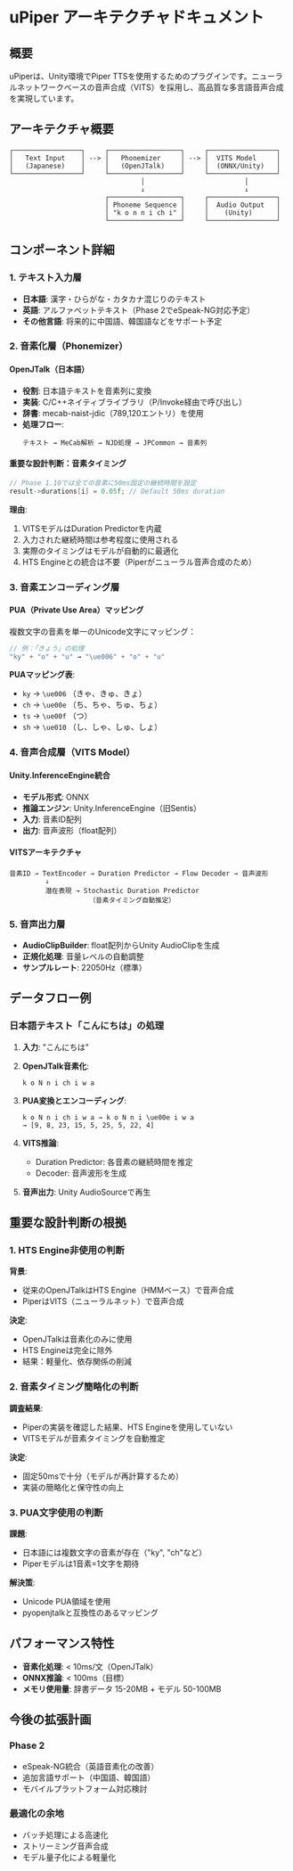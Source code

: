 # uPiper アーキテクチャドキュメント

## 概要

uPiperは、Unity環境でPiper TTSを使用するためのプラグインです。ニューラルネットワークベースの音声合成（VITS）を採用し、高品質な多言語音声合成を実現しています。

## アーキテクチャ概要

```
┌─────────────────┐     ┌──────────────────┐     ┌─────────────────┐
│   Text Input    │ --> │   Phonemizer     │ --> │  VITS Model     │
│   (Japanese)    │     │   (OpenJTalk)    │     │  (ONNX/Unity)   │
└─────────────────┘     └──────────────────┘     └─────────────────┘
                                 │                         │
                                 ↓                         ↓
                        ┌──────────────────┐     ┌─────────────────┐
                        │ Phoneme Sequence │     │  Audio Output   │
                        │ "k o n n i ch i" │     │    (Unity)      │
                        └──────────────────┘     └─────────────────┘
```

## コンポーネント詳細

### 1. テキスト入力層

- **日本語**: 漢字・ひらがな・カタカナ混じりのテキスト
- **英語**: アルファベットテキスト（Phase 2でeSpeak-NG対応予定）
- **その他言語**: 将来的に中国語、韓国語などをサポート予定

### 2. 音素化層（Phonemizer）

#### OpenJTalk（日本語）
- **役割**: 日本語テキストを音素列に変換
- **実装**: C/C++ネイティブライブラリ（P/Invoke経由で呼び出し）
- **辞書**: mecab-naist-jdic（789,120エントリ）を使用
- **処理フロー**:
  ```
  テキスト → MeCab解析 → NJD処理 → JPCommon → 音素列
  ```

#### 重要な設計判断：音素タイミング
```c
// Phase 1.10では全ての音素に50ms固定の継続時間を設定
result->durations[i] = 0.05f; // Default 50ms duration
```

**理由**:
1. VITSモデルはDuration Predictorを内蔵
2. 入力された継続時間は参考程度に使用される
3. 実際のタイミングはモデルが自動的に最適化
4. HTS Engineとの統合は不要（Piperがニューラル音声合成のため）

### 3. 音素エンコーディング層

#### PUA（Private Use Area）マッピング
複数文字の音素を単一のUnicode文字にマッピング：

```csharp
// 例：「きょう」の処理
"ky" + "o" + "u" → "\ue006" + "o" + "u"
```

**PUAマッピング表**:
- `ky` → `\ue006` （きゃ、きゅ、きょ）
- `ch` → `\ue00e` （ち、ちゃ、ちゅ、ちょ）
- `ts` → `\ue00f` （つ）
- `sh` → `\ue010` （し、しゃ、しゅ、しょ）

### 4. 音声合成層（VITS Model）

#### Unity.InferenceEngine統合
- **モデル形式**: ONNX
- **推論エンジン**: Unity.InferenceEngine（旧Sentis）
- **入力**: 音素ID配列
- **出力**: 音声波形（float配列）

#### VITSアーキテクチャ
```
音素ID → TextEncoder → Duration Predictor → Flow Decoder → 音声波形
         ↓
         潜在表現 → Stochastic Duration Predictor
                    （音素タイミング自動推定）
```

### 5. 音声出力層

- **AudioClipBuilder**: float配列からUnity AudioClipを生成
- **正規化処理**: 音量レベルの自動調整
- **サンプルレート**: 22050Hz（標準）

## データフロー例

### 日本語テキスト「こんにちは」の処理

1. **入力**: "こんにちは"

2. **OpenJTalk音素化**:
   ```
   k o N n i ch i w a
   ```

3. **PUA変換とエンコーディング**:
   ```
   k o N n i ch i w a → k o N n i \ue00e i w a
   → [9, 8, 23, 15, 5, 25, 5, 22, 4]
   ```

4. **VITS推論**:
   - Duration Predictor: 各音素の継続時間を推定
   - Decoder: 音声波形を生成

5. **音声出力**: Unity AudioSourceで再生

## 重要な設計判断の根拠

### 1. HTS Engine非使用の判断

**背景**:
- 従来のOpenJTalkはHTS Engine（HMMベース）で音声合成
- PiperはVITS（ニューラルネット）で音声合成

**決定**:
- OpenJTalkは音素化のみに使用
- HTS Engineは完全に除外
- 結果：軽量化、依存関係の削減

### 2. 音素タイミング簡略化の判断

**調査結果**:
- Piperの実装を確認した結果、HTS Engineを使用していない
- VITSモデルが音素タイミングを自動推定

**決定**:
- 固定50msで十分（モデルが再計算するため）
- 実装の簡略化と保守性の向上

### 3. PUA文字使用の判断

**課題**:
- 日本語には複数文字の音素が存在（"ky", "ch"など）
- Piperモデルは1音素=1文字を期待

**解決策**:
- Unicode PUA領域を使用
- pyopenjtalkと互換性のあるマッピング

## パフォーマンス特性

- **音素化処理**: < 10ms/文（OpenJTalk）
- **ONNX推論**: < 100ms（目標）
- **メモリ使用量**: 辞書データ 15-20MB + モデル 50-100MB

## 今後の拡張計画

### Phase 2
- eSpeak-NG統合（英語音素化の改善）
- 追加言語サポート（中国語、韓国語）
- モバイルプラットフォーム対応検討

### 最適化の余地
- バッチ処理による高速化
- ストリーミング音声合成
- モデル量子化による軽量化